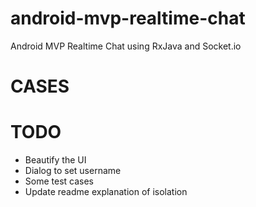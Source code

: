 # android-mvp-realtime-chat
Android MVP Realtime Chat using RxJava and Socket.io

# CASES

# TODO
 - Beautify the UI
 - Dialog to set username
 - Some test cases
 - Update readme explanation of isolation